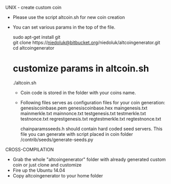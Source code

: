 UNIX - create custom coin

- Please use the script altcoin.sh for new coin creation
- You can set various params in the top of the file.


  sudo apt-get install git  
  git clone https://niedoluk@bitbucket.org/niedoluk/altcoingenerator.git
  cd altcoingenerator
  # customize params in altcoin.sh
  ./altcoin.sh


  - Coin code is stored in the folder with your coins name.

  - Following files serves as configuration files for your coin generation:
      genesiscoinbase.pem
      genesiscoinbase.hex
      maingenesis.txt
      mainmerkle.txt
      mainnonce.txt
      testgenesis.txt
      testmerkle.txt
      testnonce.txt
      regrestgenesis.txt
      regtestmerkle.txt
      regtestnonce.txt

      chainparamsseeds.h should contain hard coded seed servers. This file you can generate with script placed in coin folder /contrib/seeds/generate-seeds.py

CROSS-COMPILATION

- Grab the whole "altcoingenerator" folder with already generated custom coin or just clone and customize
- Fire up the Ubuntu 14.04
- Copy altcoingenerator to your home folder
